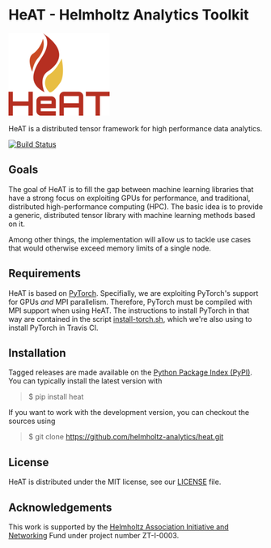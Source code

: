 HeAT - Helmholtz Analytics Toolkit
==================================

![HeAT Logo](doc/images/logo_HeAT.png)

HeAT is a distributed tensor framework for high performance data analytics.

[![Build Status](https://travis-ci.org/helmholtz-analytics/heat.svg?branch=master)](https://travis-ci.org/helmholtz-analytics/heat)

Goals
-----

The goal of HeAT is to fill the gap between machine learning libraries that have
a strong focus on exploiting GPUs for performance, and traditional, distributed
high-performance computing (HPC). The basic idea is to provide a generic,
distributed tensor library with machine learning methods based on it.

Among other things, the implementation will allow us to tackle use cases that
would otherwise exceed memory limits of a single node.

Requirements
------------

HeAT is based on [PyTorch](https://pytorch.org/). Specifially, we are exploiting
PyTorch's support for GPUs *and* MPI parallelism. Therefore, PyTorch must be
compiled with MPI support when using HeAT. The instructions to install PyTorch
in that way are contained in the script
[install-torch.sh](install-torch.sh),
which we're also using to install PyTorch in Travis CI.

Installation
------------

Tagged releases are made available on the
[Python Package Index (PyPI)](https://pypi.org/project/heat/). You can typically
install the latest version with

> $ pip install heat

If you want to work with the development version, you can checkout the sources using

> $ git clone https://github.com/helmholtz-analytics/heat.git

License
-------

HeAT is distributed under the MIT license, see our
[LICENSE](LICENSE) file.

Acknowledgements
----------------

This work is supported by the [Helmholtz Association Initiative and
Networking](https://www.helmholtz.de/en/about_us/the_association/initiating_and_networking/)
Fund under project number ZT-I-0003.
